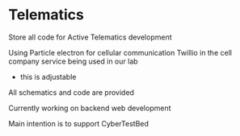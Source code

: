 # Telematics
Store all code for Active Telematics development

Using Particle electron for cellular communication
Twillio in the cell company service being used in our lab
- this is adjustable

All schematics and code are provided

Currently working on backend web development

Main intention is to support CyberTestBed
